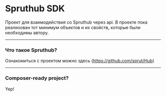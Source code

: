 # Spruthub SDK
Проект для взаимодействия со Spruthub через api.
В проекте пока реализован тот минимум объектов и их свойств, которые были необходимы автору.

---
### Что такое Spruthub?
Ознакомиться с проектом можно здесь (https://github.com/sprut/Hub)

---
### Composer-ready project?
Yep!